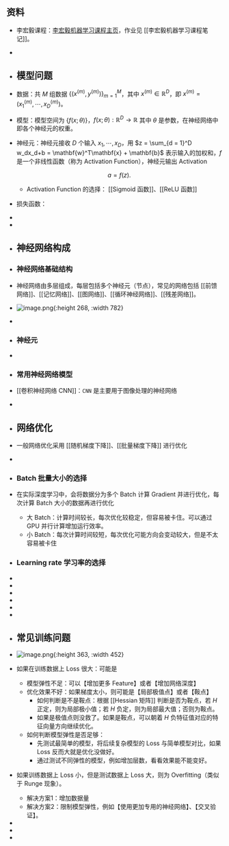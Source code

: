 ## 资料
- 李宏毅课程：[李宏毅机器学习课程主页](https://speech.ee.ntu.edu.tw/~hylee/ml/2022-spring.php)，作业见 [[李宏毅机器学习课程笔记]]。
-
- ## 模型问题
- 数据：共 $M$ 组数据 $\{(x^{(m)}, y^{(m)})\}_{m = 1}^M$，其中 $x^{(m)} \in \mathbb{R}^D$，即 $x^{(m)} = (x_1^{(m)},\cdots, x_D^{(m)})$。
- 模型：模型空间为 $\{f(x;\theta)\}$，$f(x;\theta):\mathbb{R}^D \rightarrow \mathbb{R}$ 其中 $\theta$ 是参数，在神经网络中即各个神经元的权重。
- 神经元：神经元接收 $D$ 个输入 $x_1,\cdots, x_D$，用 $z = \sum_{d = 1}^D w_dx_d+b = \mathbf{w}^T\mathbf{x} + \mathbf{b}$ 表示输入的加权和，$f$ 是一个非线性函数（称为 Activation Function），神经元输出 Activation
  
  $$ a = f(z). $$
	- Activation Function 的选择： [[Sigmoid 函数]]、[[ReLU 函数]]
- 损失函数：
-
-
- ## 神经网络构成
- ### 神经网络基础结构
- 神经网络由多层组成，每层包括多个神经元（节点），常见的网络包括 [[前馈网络]]、[[记忆网络]]、[[图网络]]、[[循环神经网络]]、[[残差网络]]。
- ![image.png](../assets/image_1717985681141_0.png){:height 268, :width 782}
-
- ### 神经元
-
- ### 常用神经网络模型
- [[卷积神经网络 CNN]]：`CNN` 是主要用于图像处理的神经网络
-
- ## 网络优化
- 一般网络优化采用 [[随机梯度下降]]、[[批量梯度下降]] 进行优化
-
- ### Batch 批量大小的选择
- 在实际深度学习中，会将数据分为多个 Batch 计算 Gradient 并进行优化，每次计算 Batch 大小的数据再进行优化
	- 大 Batch：计算时间较长，每次优化较稳定，但容易被卡住。可以通过 GPU 并行计算增加运行效率。
	- 小 Batch：每次计算时间较短，每次优化可能方向会变动较大，但是不太容易被卡住
- ### Learning rate 学习率的选择
-
-
-
-
-
-
- ## 常见训练问题
- ![image.png](../assets/image_1719279869848_0.png){:height 363, :width 452}
- 如果在训练数据上 Loss 很大：可能是
	- 模型弹性不足：可以【增加更多 Feature】或者【增加网络深度】
	- 优化效果不好：如果梯度太小，则可能是【局部极值点】或者【鞍点】
		- 如何判断是不是鞍点：根据 [[Hessian 矩阵]] 判断是否为鞍点，若 $H$ 正定，则为局部极小值；若 $H$ 负定，则为局部最大值；否则为鞍点。
		- 如果是极值点则没救了。如果是鞍点，可以朝着 $H$ 负特征值对应的特征向量方向继续优化。
	- 如何判断模型弹性是否足够：
		- 先测试最简单的模型，将后续复杂模型的 Loss 与简单模型对比，如果 Loss 反而大就是优化没做好。
		- 通过测试不同弹性的模型，例如增加层数，看看效果能不能变好。
- 如果训练数据上 Loss 小，但是测试数据上 Loss 大，则为 Overfitting（类似于 Runge 现象）。
	- 解决方案1：增加数据量
	- 解决方案2：限制模型弹性，例如【使用更加专用的神经网络】、【交叉验证】。
-
-
-
